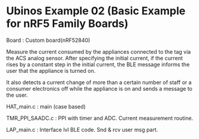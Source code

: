 Ubinos Example 02 (Basic Example for nRF5 Family Boards)
==============================================================================
Board : Custom board(nRF52840)

Measure the current consumed by the appliances connected to the tag via the ACS analog sensor.
After specifying the initial current, if the current rises by a constant step in the initial current, the BLE message informs the user that the appliance is turned on.

It also detects a current change of more than a certain number of staff or a consumer electronics off while the appliance is on and sends a message to the user.



HAT_main.c      : main (case based)

TMR_PPI_SAADC.c : PPI with timer and ADC. Current measurement routine.

LAP_main.c      : Interface lvl BLE code. Snd & rcv user msg part.
